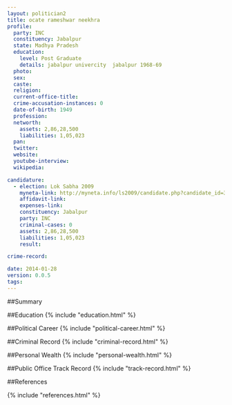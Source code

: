 ```yaml
---
layout: politician2
title: ocate rameshwar neekhra
profile: 
  party: INC
  constituency: Jabalpur
  state: Madhya Pradesh
  education: 
    level: Post Graduate
    details: jabalpur univercity  jabalpur 1968-69
  photo: 
  sex: 
  caste: 
  religion: 
  current-office-title: 
  crime-accusation-instances: 0
  date-of-birth: 1949
  profession: 
  networth: 
    assets: 2,86,28,500
    liabilities: 1,05,023
  pan: 
  twitter: 
  website: 
  youtube-interview: 
  wikipedia: 

candidature: 
  - election: Lok Sabha 2009
    myneta-link: http://myneta.info/ls2009/candidate.php?candidate_id=3309
    affidavit-link: 
    expenses-link: 
    constituency: Jabalpur 
    party: INC
    criminal-cases: 0
    assets: 2,86,28,500
    liabilities: 1,05,023
    result:  

crime-record: 

date: 2014-01-28
version: 0.0.5
tags: 
---
```

##Summary


##Education
{% include "education.html" %}


##Political Career
{% include "political-career.html" %}


##Criminal Record
{% include "criminal-record.html" %}


##Personal Wealth
{% include "personal-wealth.html" %}


##Public Office Track Record
{% include "track-record.html" %}


##References


{% include "references.html" %}